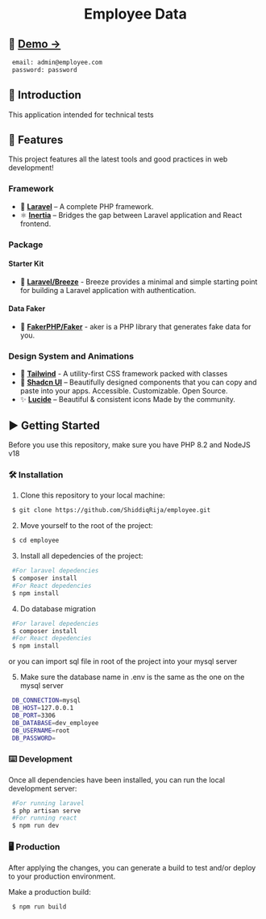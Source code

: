 <h1 align="center">
    Employee Data
</h1>

<!-- Link Demo Section -->

## 🚀 [Demo →](https://test.shiddiqrija.com)

```bash
 email: admin@employee.com
 password: password
```

<!-- Introduction Section -->

## 📖 Introduction

This application intended for technical tests

<!-- Features Section -->

## 🌟 Features

This project features all the latest tools and good practices in web development!

### Framework

-   🌅 **[Laravel](https://laravel.com)** – A complete PHP framework.
-   ⚛️ **[Inertia](https://inertiajs.com)** – Bridges the gap between Laravel application and React frontend.

### Package

#### Starter Kit

-   🔐 **[Laravel/Breeze](https://laravel.com/docs/11.x/starter-kits#laravel-breeze)** - Breeze provides a minimal and simple starting point for building a Laravel application with authentication.

#### Data Faker

-   📝 **[FakerPHP/Faker](https://fakerphp.org/)** - aker is a PHP library that generates fake data for you.

### Design System and Animations

-   🎨 **[Tailwind](https://tailwindcss.com/)** - A utility-first CSS framework packed with classes
-   🎨 **[Shadcn UI](https://ui.shadcn.com/)** – Beautifully designed components that you can copy and paste into your apps. Accessible. Customizable. Open Source.
-   ✨ **[Lucide](https://lucide.dev/)** – Beautiful & consistent icons Made by the community.

## ▶️ Getting Started

Before you use this repository, make sure you have PHP 8.2 and NodeJS v18

### 🛠️ Installation

1. Clone this repository to your local machine:

```bash
 $ git clone https://github.com/ShiddiqRija/employee.git
```

2. Move yourself to the root of the project:

```bash
 $ cd employee
```

3. Install all depedencies of the project:

```bash
 #For laravel depedencies
 $ composer install
 #For React depedencies
 $ npm install
```

4. Do database migration

```bash
 #For laravel depedencies
 $ composer install
 #For React depedencies
 $ npm install
```

or you can import sql file in root of the project into your mysql server

5. Make sure the database name in .env is the same as the one on the mysql server

```bash
 DB_CONNECTION=mysql
 DB_HOST=127.0.0.1
 DB_PORT=3306
 DB_DATABASE=dev_employee
 DB_USERNAME=root
 DB_PASSWORD=
```

### ⌨️ Development

Once all dependencies have been installed, you can run the local development server:

```bash
 #For running laravel
 $ php artisan serve
 #For running react
 $ npm run dev
```

### 🖥️ Production

After applying the changes, you can generate a build to test and/or deploy to your production environment.

Make a production build:

```bash
 $ npm run build
```